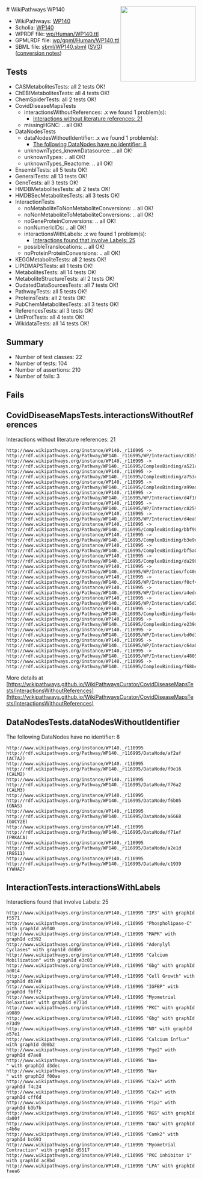 <img style="float: right; width: 200px" src="../logo.png" />
# WikiPathways WP140

* WikiPathways: [WP140](https://identifiers.org/wikipathways:WP140)
* Scholia: [WP140](https://scholia.toolforge.org/wikipathways/WP140)
* WPRDF file: [wp/Human/WP140.ttl](../wp/Human/WP140.ttl)
* GPMLRDF file: [wp/gpml/Human/WP140.ttl](../wp/gpml/Human/WP140.ttl)
* SBML file: [sbml/WP140.sbml](../sbml/WP140.sbml) ([SVG](../sbml/WP140.svg)) ([conversion notes](../sbml/WP140.txt))

## Tests
* CASMetabolitesTests: all 2 tests OK!
* ChEBIMetabolitesTests: all 4 tests OK!
* ChemSpiderTests: all 2 tests OK!
* CovidDiseaseMapsTests
    * interactionsWithoutReferences: .x we found 1 problem(s):
        * [Interactions without literature references: 21](#9701cd01)
    * missingHGNC: .. all OK!
* DataNodesTests
    * dataNodesWithoutIdentifier: .x we found 1 problem(s):
        * [The following DataNodes have no identifier: 8](#d2d32fa7)
    * unknownTypes_knownDatasource: .. all OK!
    * unknownTypes: .. all OK!
    * unknownTypes_Reactome: .. all OK!
* EnsemblTests: all 5 tests OK!
* GeneralTests: all 13 tests OK!
* GeneTests: all 3 tests OK!
* HMDBMetabolitesTests: all 2 tests OK!
* HMDBSecMetabolitesTests: all 3 tests OK!
* InteractionTests
    * noMetaboliteToNonMetaboliteConversions: .. all OK!
    * noNonMetaboliteToMetaboliteConversions: .. all OK!
    * noGeneProteinConversions: .. all OK!
    * nonNumericIDs: .. all OK!
    * interactionsWithLabels: .x we found 1 problem(s):
        * [Interactions found that involve Labels: 25](#fe97a8dc)
    * possibleTranslocations: .. all OK!
    * noProteinProteinConversions: .. all OK!
* KEGGMetaboliteTests: all 2 tests OK!
* LIPIDMAPSTests: all 1 tests OK!
* MetabolitesTests: all 14 tests OK!
* MetaboliteStructureTests: all 2 tests OK!
* OudatedDataSourcesTests: all 7 tests OK!
* PathwayTests: all 5 tests OK!
* ProteinsTests: all 2 tests OK!
* PubChemMetabolitesTests: all 3 tests OK!
* ReferencesTests: all 3 tests OK!
* UniProtTests: all 4 tests OK!
* WikidataTests: all 14 tests OK!


## Summary

* Number of test classes: 22
* Number of tests: 104
* Number of assertions: 210
* Number of fails: 3

## Fails

<a name="9701cd01" />

## CovidDiseaseMapsTests.interactionsWithoutReferences

Interactions without literature references: 21
```
http://www.wikipathways.org/instance/WP140._r116995 -> http://rdf.wikipathways.org/Pathway/WP140._r116995/WP/Interaction/c8355
http://www.wikipathways.org/instance/WP140._r116995 -> http://rdf.wikipathways.org/Pathway/WP140._r116995/ComplexBinding/a521c
http://www.wikipathways.org/instance/WP140._r116995 -> http://rdf.wikipathways.org/Pathway/WP140._r116995/ComplexBinding/a753e
http://www.wikipathways.org/instance/WP140._r116995 -> http://rdf.wikipathways.org/Pathway/WP140._r116995/ComplexBinding/a99ad
http://www.wikipathways.org/instance/WP140._r116995 -> http://rdf.wikipathways.org/Pathway/WP140._r116995/WP/Interaction/d4f16
http://www.wikipathways.org/instance/WP140._r116995 -> http://rdf.wikipathways.org/Pathway/WP140._r116995/WP/Interaction/c8259
http://www.wikipathways.org/instance/WP140._r116995 -> http://rdf.wikipathways.org/Pathway/WP140._r116995/WP/Interaction/d4ea9
http://www.wikipathways.org/instance/WP140._r116995 -> http://rdf.wikipathways.org/Pathway/WP140._r116995/ComplexBinding/bbf90
http://www.wikipathways.org/instance/WP140._r116995 -> http://rdf.wikipathways.org/Pathway/WP140._r116995/ComplexBinding/b3e9c
http://www.wikipathways.org/instance/WP140._r116995 -> http://rdf.wikipathways.org/Pathway/WP140._r116995/ComplexBinding/bf5a0
http://www.wikipathways.org/instance/WP140._r116995 -> http://rdf.wikipathways.org/Pathway/WP140._r116995/ComplexBinding/da290
http://www.wikipathways.org/instance/WP140._r116995 -> http://rdf.wikipathways.org/Pathway/WP140._r116995/WP/Interaction/fc40d
http://www.wikipathways.org/instance/WP140._r116995 -> http://rdf.wikipathways.org/Pathway/WP140._r116995/WP/Interaction/f0cf4
http://www.wikipathways.org/instance/WP140._r116995 -> http://rdf.wikipathways.org/Pathway/WP140._r116995/WP/Interaction/a4ede
http://www.wikipathways.org/instance/WP140._r116995 -> http://rdf.wikipathways.org/Pathway/WP140._r116995/WP/Interaction/ca5d2
http://www.wikipathways.org/instance/WP140._r116995 -> http://rdf.wikipathways.org/Pathway/WP140._r116995/ComplexBinding/fe4bd
http://www.wikipathways.org/instance/WP140._r116995 -> http://rdf.wikipathways.org/Pathway/WP140._r116995/ComplexBinding/e239d
http://www.wikipathways.org/instance/WP140._r116995 -> http://rdf.wikipathways.org/Pathway/WP140._r116995/WP/Interaction/bd0d1
http://www.wikipathways.org/instance/WP140._r116995 -> http://rdf.wikipathways.org/Pathway/WP140._r116995/WP/Interaction/c64a0
http://www.wikipathways.org/instance/WP140._r116995 -> http://rdf.wikipathways.org/Pathway/WP140._r116995/WP/Interaction/a4805
http://www.wikipathways.org/instance/WP140._r116995 -> http://rdf.wikipathways.org/Pathway/WP140._r116995/ComplexBinding/f68be
```

More details at [https://wikipathways.github.io/WikiPathwaysCurator/CovidDiseaseMapsTests/interactionsWithoutReferences](https://wikipathways.github.io/WikiPathwaysCurator/CovidDiseaseMapsTests/interactionsWithoutReferences)

<a name="d2d32fa7" />

## DataNodesTests.dataNodesWithoutIdentifier

The following DataNodes have no identifier: 8
```
http://www.wikipathways.org/instance/WP140._r116995 http://rdf.wikipathways.org/Pathway/WP140._r116995/DataNode/af2af (ACTA2)
http://www.wikipathways.org/instance/WP140._r116995 http://rdf.wikipathways.org/Pathway/WP140._r116995/DataNode/f9e16 (CALM2)
http://www.wikipathways.org/instance/WP140._r116995 http://rdf.wikipathways.org/Pathway/WP140._r116995/DataNode/f76a2 (CALM3)
http://www.wikipathways.org/instance/WP140._r116995 http://rdf.wikipathways.org/Pathway/WP140._r116995/DataNode/f6b05 (GNAS)
http://www.wikipathways.org/instance/WP140._r116995 http://rdf.wikipathways.org/Pathway/WP140._r116995/DataNode/a6668 (GUCY2E)
http://www.wikipathways.org/instance/WP140._r116995 http://rdf.wikipathways.org/Pathway/WP140._r116995/DataNode/f71ef (PRKACA)
http://www.wikipathways.org/instance/WP140._r116995 http://rdf.wikipathways.org/Pathway/WP140._r116995/DataNode/a2e1d (RGS11)
http://www.wikipathways.org/instance/WP140._r116995 http://rdf.wikipathways.org/Pathway/WP140._r116995/DataNode/c1939 (YWHAZ)
```

<a name="fe97a8dc" />

## InteractionTests.interactionsWithLabels

Interactions found that involve Labels: 25
```
http://www.wikipathways.org/instance/WP140._r116995 "IP3" with graphId f5571
http://www.wikipathways.org/instance/WP140._r116995 "Phospholipase-C" with graphId a9f40
http://www.wikipathways.org/instance/WP140._r116995 "MAPK" with graphId cd392
http://www.wikipathways.org/instance/WP140._r116995 "Adenylyl Cyclases" with graphId dddb9
http://www.wikipathways.org/instance/WP140._r116995 "Calcium Mobilization" with graphId e3c03
http://www.wikipathways.org/instance/WP140._r116995 "Gbg" with graphId ad014
http://www.wikipathways.org/instance/WP140._r116995 "Cell Growth" with graphId db7e8
http://www.wikipathways.org/instance/WP140._r116995 "IGFBP" with graphId fbff2
http://www.wikipathways.org/instance/WP140._r116995 "Myometrial Relaxation" with graphId e771d
http://www.wikipathways.org/instance/WP140._r116995 "PKC" with graphId a9089
http://www.wikipathways.org/instance/WP140._r116995 "Gbg" with graphId e73d9
http://www.wikipathways.org/instance/WP140._r116995 "NO" with graphId e57e1
http://www.wikipathways.org/instance/WP140._r116995 "Calcium Influx" with graphId d08b2
http://www.wikipathways.org/instance/WP140._r116995 "Pge2" with graphId d7ae8
http://www.wikipathways.org/instance/WP140._r116995 "Na+
" with graphId d3dec
http://www.wikipathways.org/instance/WP140._r116995 "Na+
" with graphId f00ae
http://www.wikipathways.org/instance/WP140._r116995 "Ca2+" with graphId f4c24
http://www.wikipathways.org/instance/WP140._r116995 "Ca2+" with graphId cff6d
http://www.wikipathways.org/instance/WP140._r116995 "Pip2" with graphId b3b7b
http://www.wikipathways.org/instance/WP140._r116995 "RGS" with graphId da00f
http://www.wikipathways.org/instance/WP140._r116995 "DAG" with graphId c4b6e
http://www.wikipathways.org/instance/WP140._r116995 "Camk2" with graphId bc693
http://www.wikipathways.org/instance/WP140._r116995 "Myometrial Contraction" with graphId d5517
http://www.wikipathways.org/instance/WP140._r116995 "PKC inhibitor 1" with graphId ac8bd
http://www.wikipathways.org/instance/WP140._r116995 "LPA" with graphId faea6
```

